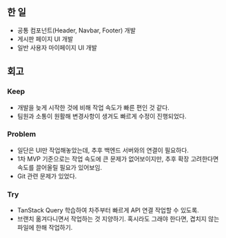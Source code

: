 ## 한 일
- 공통 컴포넌트(Header, Navbar, Footer) 개발
- 게시판 페이지 UI 개발
- 일반 사용자 마이페이지 UI 개발

## 회고
### Keep
- 개발을 늦게 시작한 것에 비해 작업 속도가 빠른 편인 것 같다.
- 팀원과 소통이 원활해 변경사항이 생겨도 빠르게 수정이 진행되었다.

### Problem
- 일단은 UI만 작업해놓았는데, 추후 백엔드 서버와의 연결이 필요하다. 
- 1차 MVP 기준으로는 작업 속도에 큰 문제가 없어보이지만, 추후 확장 고려한다면 속도를 끌어올릴 필요가 있어보임.
- Git 관련 문제가 있었다.

### Try
- TanStack Query 학습하여 차주부터 빠르게 API 연결 작업할 수 있도록.
- 브랜치 옮겨다니면서 작업하는 것 지양하기. 혹시라도 그래야 한다면, 겹치지 않는 파일에 한해 작업하기.
